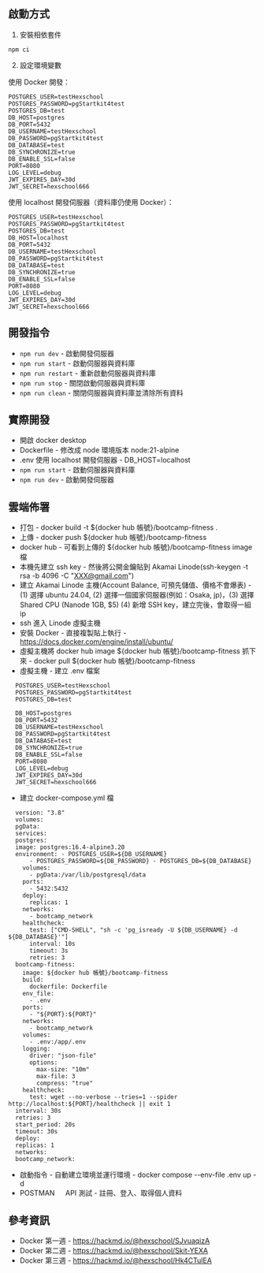 ## 啟動方式

1. 安裝相依套件

```
npm ci
```

2. 設定環境變數

使用 Docker 開發：

```
POSTGRES_USER=testHexschool
POSTGRES_PASSWORD=pgStartkit4test
POSTGRES_DB=test
DB_HOST=postgres
DB_PORT=5432
DB_USERNAME=testHexschool
DB_PASSWORD=pgStartkit4test
DB_DATABASE=test
DB_SYNCHRONIZE=true
DB_ENABLE_SSL=false
PORT=8080
LOG_LEVEL=debug
JWT_EXPIRES_DAY=30d
JWT_SECRET=hexschool666
```

使用 localhost 開發伺服器（資料庫仍使用 Docker）：

```
POSTGRES_USER=testHexschool
POSTGRES_PASSWORD=pgStartkit4test
POSTGRES_DB=test
DB_HOST=localhost
DB_PORT=5432
DB_USERNAME=testHexschool
DB_PASSWORD=pgStartkit4test
DB_DATABASE=test
DB_SYNCHRONIZE=true
DB_ENABLE_SSL=false
PORT=8080
LOG_LEVEL=debug
JWT_EXPIRES_DAY=30d
JWT_SECRET=hexschool666
```

## 開發指令

- `npm run dev` - 啟動開發伺服器
- `npm run start` - 啟動伺服器與資料庫
- `npm run restart` - 重新啟動伺服器與資料庫
- `npm run stop` - 關閉啟動伺服器與資料庫
- `npm run clean` - 關閉伺服器與資料庫並清除所有資料

## 實際開發

- 開啟 docker desktop
- Dockerfile - 修改成 node 環境版本 node:21-alpine
- .env 使用 localhost 開發伺服器 - DB_HOST=localhost
- `npm run start` - 啟動伺服器與資料庫
- `npm run dev` - 啟動開發伺服器

## 雲端佈署

- 打包 - docker build -t ${docker hub 帳號}/bootcamp-fitness .
- 上傳 - docker push ${docker hub 帳號}/bootcamp-fitness
- docker hub - 可看到上傳的 ${docker hub 帳號}/bootcamp-fitness image 檔
- 本機先建立 ssh key - 然後將公開金鑰貼到 Akamai Linode(ssh-keygen -t rsa -b 4096 -C "XXX@gmail.com")
- 建立 Akamai Linode 主機(Account Balance, 可預先儲值、價格不會爆表) - (1) 選擇 ubuntu 24.04, (2) 選擇一個國家伺服器(例如：Osaka, jp)，(3) 選擇 Shared CPU (Nanode 1GB, $5) (4) 新增 SSH key，建立完後，會取得一組 ip
- ssh 進入 Linode 虛擬主機
- 安裝 Docker - 直接複製貼上執行 - https://docs.docker.com/engine/install/ubuntu/
- 虛擬主機將 docker hub image ${docker hub 帳號}/bootcamp-fitness 抓下來 - docker pull ${docker hub 帳號}/bootcamp-fitness
- 虛擬主機 - 建立 .env 檔案

```
  POSTGRES_USER=testHexschool
  POSTGRES_PASSWORD=pgStartkit4test
  POSTGRES_DB=test

  DB_HOST=postgres
  DB_PORT=5432
  DB_USERNAME=testHexschool
  DB_PASSWORD=pgStartkit4test
  DB_DATABASE=test
  DB_SYNCHRONIZE=true
  DB_ENABLE_SSL=false
  PORT=8080
  LOG_LEVEL=debug
  JWT_EXPIRES_DAY=30d
  JWT_SECRET=hexschool666
```

- 建立 docker-compose.yml 檔

```
  version: "3.8"
  volumes:
  pgData:
  services:
  postgres:
  image: postgres:16.4-alpine3.20
  environment: - POSTGRES_USER=${DB_USERNAME}
      - POSTGRES_PASSWORD=${DB_PASSWORD} - POSTGRES_DB=${DB_DATABASE}
    volumes:
      - pgData:/var/lib/postgresql/data
    ports:
      - 5432:5432
    deploy:
      replicas: 1
    networks:
      - bootcamp_network
    healthcheck:
      test: ["CMD-SHELL", "sh -c 'pg_isready -U ${DB_USERNAME} -d ${DB_DATABASE}'"]
      interval: 10s
      timeout: 3s
      retries: 3
  bootcamp-fitness:
    image: ${docker hub 帳號}/bootcamp-fitness
    build:
      dockerfile: Dockerfile
    env_file:
      - .env
    ports:
      - "${PORT}:${PORT}"
    networks:
      - bootcamp_network
    volumes:
      - .env:/app/.env
    logging:
      driver: "json-file"
      options:
        max-size: "10m"
        max-file: 3
        compress: "true"
    healthcheck:
      test: wget --no-verbose --tries=1 --spider http://localhost:${PORT}/healthcheck || exit 1
  interval: 30s
  retries: 3
  start_period: 20s
  timeout: 30s
  deploy:
  replicas: 1
  networks:
  bootcamp_network:
```

- 啟動指令 - 自動建立環境並運行環境 - docker compose --env-file .env up -d
- POSTMAN 　 API 測試 - 註冊、登入、取得個人資料

## 參考資訊

- Docker 第一週 - https://hackmd.io/@hexschool/SJvuaqizA
- Docker 第二週 - https://hackmd.io/@hexschool/Skit-YEXA
- Docker 第三週 - https://hackmd.io/@hexschool/Hk4CTulEA
